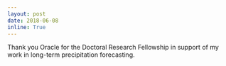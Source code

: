 ```yaml
---
layout: post
date: 2018-06-08
inline: True
---
```

Thank you Oracle for the Doctoral Research Fellowship in support of my work in long-term precipitation forecasting.